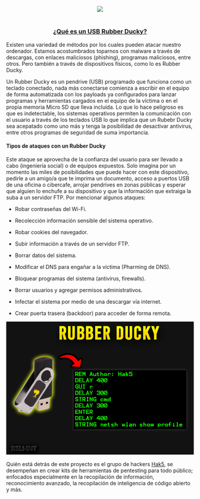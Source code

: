 <p align="center">
  <a href="https://github.com/DenverCoder1/readme-typing-svg"><img src="https://readme-typing-svg.herokuapp.com?font=Fira+Code&pause=1000&color=000BF7&width=435&lines=Crear+Rubber+Ducky+casero+con+Python"></a>
</p>

<h1 align="center"></h1>

<h3 align="center"><ins>¿Qué es un USB Rubber Ducky?</ins></h3>

Existen una variedad de métodos por los cuales pueden atacar nuestro ordenador. Estamos acostumbrados toparnos con malware a través de descargas, con enlaces maliciosos (phishing), programas maliciosos, entre otros. Pero también a través de dispositivos físicos, como lo es Rubber Ducky.

Un Rubber Ducky es un pendrive (USB) programado que funciona como un teclado conectado, nada más conectarse comienza a escribir en el equipo de forma automatizada con los payloads ya configurados para lanzar programas y herramientas cargados en el equipo de la víctima o en el propia memoria Micro SD que lleva incluida. Lo que lo hace peligroso es que es indetectable, los sistemas operativos permiten la comunicación con el usuario a través de los teclados USB lo que implica que un Rubebr Ducky sea acepatado como uno más y tenga la posibilidad de desactivar antivirus, entre otros programas de seguridad de suma importancia.

#### Tipos de ataques con un Rubber Ducky

Este ataque se aprovecha de la confianza del usuario para ser llevado a cabo (ingeniería social) o de equipos expuestos. Solo imagina por un momento las miles de posibilidades que puede hacer con este dispositivo, pedirle a un amigo/a que te imprima un documento, acceso a puertos USB de una oficina o cibercafe, arrojar pendrives en zonas públicas y esperar que alguien lo enchufe a su dispositivo y que la información que extraiga la suba a un servidor FTP. Por mencionar algunos ataques:

- Robar contraseñas del Wi-Fi.

- Recolección información sensible del sistema operativo.

- Robar cookies del navegador.

- Subir información a través de un servidor FTP.

- Borrar datos del sistema.

- Modificar el DNS para engañar a la víctima (Pharming de DNS).

- Bloquear programas del sistema (antivirus, firewalls).

- Borrar usuarios y agregar permisos administrativos.

- Infectar el sistema por medio de una descargar vía internet.

- Crear puerta trasera (backdoor) para acceder de forma remota.

<p align="center">
  <img src="https://github.com/R3LI4NT/articulos/blob/main/Programacion/Python/img/rubberDucky.png">
</p>

Quién está detrás de este proyecto es el grupo de hackers <a href="https://shop.hak5.org/products/usb-rubber-ducky">Hak5</a>, se desempeñan en crear kits de herramientas de pentesting para todo público; enfocados especialmente en la recopilación de información, reconocimiento avanzado, la recopilación de inteligencia de código abierto y más. 
